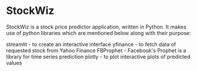 # StockWiz
StockWiz is a stock price predictor application, written in Python.
It makes use of python libraries which are mentioned below along with their purpose:

streamlit - to create an interactive interface
yfinance - to fetch data of requested stock from Yahoo Finance
FBProphet - Facebook's Prophet is a library for time series prediction
plotly - to plot interactive plots of predicted values
